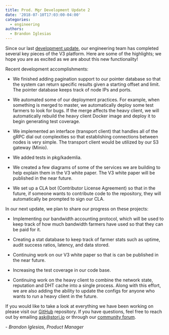 ```yaml
---
title: Prod. Mgr Development Update 2
date: '2018-07-10T17:03:00-04:00'
categories:
  - engineering
authors:
  - Brandon Iglesias
---
```

Since our last [development update](https://storj.io/blog/2018/06/prod.-mgr-development-update-1/), our engineering team has completed several key pieces of the V3 platform. Here are some of the highlights; we hope you are as excited as we are about this new functionality!

<!--more-->

Recent development accomplishments:

*   We finished adding pagination support to our pointer database so that the system can return specific results given a starting offset and limit. The pointer database keeps track of node IPs and ports.  
    
*   We automated some of our deployment practices. For example, when something is merged to master, we automatically deploy some test farmers to look for bugs. If the merge affects the heavy client, we will automatically rebuild the heavy client Docker image and deploy it to begin generating test coverage.  
    
*   We implemented an interface (transport client) that handles all of the gRPC dial out complexities so that establishing connections between nodes is very simple. The transport client would be utilized by our S3 gateway (Minio).  
    
*   We added tests in pkg/kademlia.  
    
*   We created a few diagrams of some of the services we are building to help explain them in the V3 white paper. The V3 white paper will be published in the near future.  
    
*   We set up a CLA bot (Contributor License Agreement) so that in the future, if someone wants to contribute code to the repository, they will automatically be prompted to sign our CLA.  
    

In our next update, we plan to share our progress on these projects:

*   Implementing our bandwidth accounting protocol, which will be used to keep track of how much bandwidth farmers have used so that they can be paid for it.  
    
*   Creating a stat database to keep track of farmer stats such as uptime, audit success ratios, latency, and data stored.  
    
*   Continuing work on our V3 white paper so that is can be published in the near future.  
    
*   Increasing the test coverage in our code base.  
    
*   Continuing work on the heavy client to combine the network state, reputation and DHT cache into a single process. Along with this effort, we are also adding the ability to update the configs for anyone who wants to run a heavy client in the future.  
    

If you would like to take a look at everything we have been working on please visit our [GitHub](https://github.com/storj/storj) repository. If you have questions, feel free to reach out by emailing [ask@storj.io](mailto:ask@storj.io) or through our [community forum](https://community.storj.io/).

\- _Brandon Iglesias, Product Manager_
